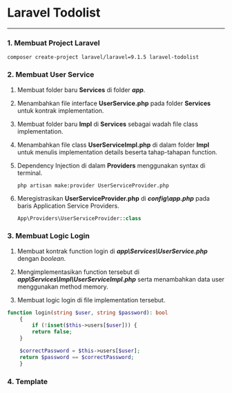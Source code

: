 Laravel Todolist<a name="TOP"></a>
================

- - - -

### 1. Membuat Project Laravel ###

    composer create-project laravel/laravel=9.1.5 laravel-todolist


### 2. Membuat User Service ###

1. Membuat folder baru **Services** di folder ***app***.

2. Menambahkan file interface **UserService.php** pada folder **Services** untuk kontrak implementation.

3. Membuat folder baru **Impl** di **Services** sebagai wadah file class implementation.

4. Menambahkan file class **UserServiceImpl.php** di dalam folder **Impl** untuk menulis implementation details beserta tahap-tahapan function.


5. Dependency Injection di dalam **Providers** menggunakan syntax di terminal.

       php artisan make:provider UserServiceProvider.php

6. Meregistrasikan **UserServiceProvider.php** di ***config\app.php*** pada baris Application Service Providers.

    ```php
    App\Providers\UserServiceProvider::class
    ```

### 3. Membuat Logic Login ###

1. Membuat kontrak function login di ***app\Services\UserService.php*** dengan *boolean*.

2. Mengimplementasikan function tersebut di ***app\Services\Impl\UserServiceImpl.php*** serta menambahkan data user menggunakan method memory.

3. Membuat logic login di file implementation tersebut.
```php
function login(string $user, string $password): bool
    {
        if (!isset($this->users[$user])) {
        return false;
    }

    $correctPassword = $this->users[$user];
    return $password == $correctPassword;
    }
```
        
### 4. Template ###


